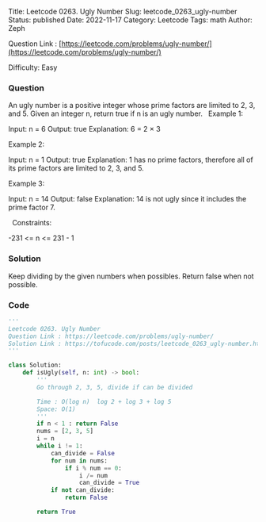 Title: Leetcode 0263. Ugly Number
Slug: leetcode_0263_ugly-number
Status: published
Date: 2022-11-17
Category: Leetcode
Tags: math
Author: Zeph

Question Link : [https://leetcode.com/problems/ugly-number/](https://leetcode.com/problems/ugly-number/)

Difficulty: Easy

### Question
An ugly number is a positive integer whose prime factors are limited to 2, 3, and 5.
Given an integer n, return true if n is an ugly number.
 
Example 1:

Input: n = 6
Output: true
Explanation: 6 = 2 × 3

Example 2:

Input: n = 1
Output: true
Explanation: 1 has no prime factors, therefore all of its prime factors are limited to 2, 3, and 5.

Example 3:

Input: n = 14
Output: false
Explanation: 14 is not ugly since it includes the prime factor 7.

 
Constraints:

-231 <= n <= 231 - 1

### Solution

Keep dividing by the given numbers when possibles. Return false when not possible.

### Code
```python
'''
Leetcode 0263. Ugly Number
Question Link : https://leetcode.com/problems/ugly-number/
Solution Link : https://tofucode.com/posts/leetcode_0263_ugly-number.html
'''

class Solution:
    def isUgly(self, n: int) -> bool:
        '''
        Go through 2, 3, 5, divide if can be divided

        Time : O(log n)  log 2 + log 3 + log 5
        Space: O(1)
        '''
        if n < 1 : return False
        nums = [2, 3, 5]
        i = n
        while i != 1:
            can_divide = False
            for num in nums:
                if i % num == 0:
                    i /= num
                    can_divide = True
            if not can_divide:
                return False

        return True


```

